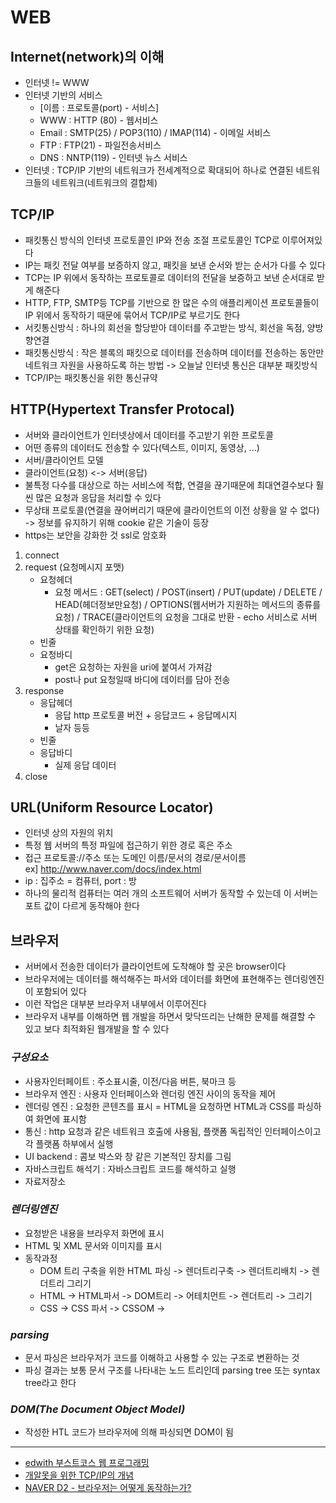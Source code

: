 # WEB

## Internet(network)의 이해
- 인터넷 !=  WWW
- 인터넷 기반의 서비스
    - [이름 : 프로토콜(port) - 서비스]
    - WWW : HTTP (80) - 웹서비스
    - Email : SMTP(25) / POP3(110) / IMAP(114) - 이메일 서비스
    - FTP : FTP(21) - 파일전송서비스
    - DNS : NNTP(119) - 인터넷 뉴스 서비스
- 인터넷 : TCP/IP 기반의 네트워크가 전세계적으로 확대되어 하나로 연결된 네트워크들의 네트워크(네트워크의 결합체)

## TCP/IP
- 패킷통신 방식의 인터넷 프로토콜인 IP와 전송 조절 프로토콜인 TCP로 이루어져있다
- IP는 패킷 전달 여부를 보증하지 않고, 패킷을 보낸 순서와 받는 순서가 다를 수 있다
- TCP는 IP 위에서 동작하는 프로토콜로 데이터의 전달을 보증하고 보낸 순서대로 받게 해준다
- HTTP, FTP, SMTP등 TCP를 기반으로 한 많은 수의 애플리케이션 프로토콜들이 IP 위에서 동작하기 때문에 묶어서 TCP/IP로 부르기도 한다
- 서킷통신방식 : 하나의 회선을 할당받아 데이터를 주고받는 방식, 회선을 독점, 양방향연결
- 패킷통신방식 : 작은 블록의 패킷으로 데이터를 전송하며 데이터를 전송하는 동안만 네트워크 자원을 사용하도록 하는 방법 -> 오늘날 인터넷 통신은 대부분 패킷방식
- TCP/IP는 패킷통신을 위한 통신규약

## HTTP(Hypertext Transfer Protocal)
- 서버와 클라이언트가 인터넷상에서 데이터를 주고받기 위한 프로토콜
- 어떤 종류의 데이터도 전송할 수 있다(텍스트, 이미지, 동영상, ...)
- 서버/클라이언트 모델
- 클라이언트(요청) <-> 서버(응답)
- 불특정 다수를 대상으로 하는 서비스에 적합, 연결을 끊기때문에 최대연결수보다 훨씬 많은 요청과 응답을 처리할 수 있다
- 무상태 프로토콜(연결을 끊어버리기 때문에 클라이언트의 이전 상황을 알 수 없다)  
-> 정보를 유지하기 위해 cookie 같은 기술이 등장
- https는 보안을 강화한 것 ssl로 암호화
1. connect
2. request
(요청메시지 포맷)
    - 요청헤더
        - 요청 메서드 : GET(select) / POST(insert) / PUT(update) / DELETE / HEAD(헤더정보만요청) / OPTIONS(웹서버가 지원하는 메서드의 종류를 요청) / TRACE(클라이언트의 요청을 그대로 반환 - echo 서비스로 서버 상태를 확인하기 위한 요청)
    - 빈줄
    - 요청바디
        - get은 요청하는 자원을 uri에 붙여서 가져감
        - post나 put 요청일때 바디에 데이터를 담아 전송
3. response
    - 응답헤더
        - 응답 http 프로토콜 버전 + 응답코드 + 응답메시지
        - 날자 등등
    - 빈줄
    - 응답바디
        - 실제 응답 데이터
4. close

## URL(Uniform Resource Locator)
- 인터넷 상의 자원의 위치
- 특정 웹 서버의 특정 파일에 접근하기 위한 경로 혹은 주소
- 접근 프로토콜://주소 또는 도메인 이름/문서의 경로/문서이름  
ex] http://www.naver.com/docs/index.html
- ip : 집주소 = 컴퓨터, port : 방
- 하나의 물리적 컴퓨터는 여러 개의 소프트웨어 서버가 동작할 수 있는데 이 서버는 포트 값이 다르게 동작해야 한다

## 브라우저
- 서버에서 전송한 데이터가 클라이언트에 도착해야 할 곳은 browser이다
- 브라우저에는 데이터를 해석해주는 파서와 데이터를 화면에 표현해주는 렌더링엔진이 포함되어 있다
- 이런 작업은 대부분 브라우저 내부에서 이루어진다
- 브라우저 내부를 이해하면 웹 개발을 하면서 맞닥뜨리는 난해한 문제를 해결할 수 있고 보다 최적화된 웹개발을 할 수 있다
### _구성요소_
- 사용자인터페이트 : 주소표시줄, 이전/다음 버튼, 북마크 등
- 브라우저 엔진 : 사용자 인터페이스와 렌더링 엔진 사이의 동작을 제어
- 렌더링 엔진 : 요청한 콘텐츠를 표시 = HTML을 요청하면 HTML과 CSS를 파싱하여 화면에 표시함
- 통신 : http 요청과 같은 네트워크 호출에 사용됨, 플랫폼 독립적인 인터페이스이고 각 플랫폼 하부에서 실행
- UI backend : 콤보 박스와 창 같은 기본적인 장치를 그림
- 자바스크립트 해석기 : 자바스크립트 코드를 해석하고 실행
- 자료저장소

### _렌더링엔진_
- 요청받은 내용을 브라우저 화면에 표시
- HTML 및 XML 문서와 이미지를 표시
- 동작과정
    - DOM 트리 구축을 위한 HTML 파싱 -> 렌더트리구축 -> 렌더트리배치 -> 렌더트리 그리기
    - HTML -> HTML파서 -> DOM트리 -> 어테치먼트 -> 렌더트리 -> 그리기
    - CSS  -> CSS 파서 -> CSSOM   ->

### _parsing_
- 문서 파싱은 브라우저가 코드를 이해하고 사용할 수 있는 구조로 변환하는 것
- 파싱 결과는 보통 문서 구조를 나타내는 노드 트리인데 parsing tree 또는 syntax tree라고 한다

### _DOM(The Document Object Model)_
- 작성한 HTL 코드가 브라우저에 의해 파싱되면 DOM이 됨

---
- [edwith 부스트코스 웹 프로그래밍](https://www.edwith.org/boostcourse-web/joinLectures/12952)
- [개알못을 위한 TCP/IP의 개념](https://brunch.co.kr/@wangho/6)
- [NAVER D2 - 브라우저는 어떻게 동작하는가?](https://d2.naver.com/helloworld/59361)